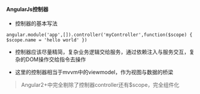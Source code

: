 #### AngularJs控制器

* 控制器的基本写法

```
angular.module('app',[]).controller('myController',function($scope) { $scope.name = 'hello world' })
```

* 控制器应该尽量精简，复杂业务逻辑交给服务，通过依赖注入与服务交互，复杂的DOM操作交给指令去操作

* 这里的控制器相当于mvvm中的viewmodel，作为视图与数据的桥梁

> Angular2+中完全剔除了控制器controller还有$scope，完全组件化



